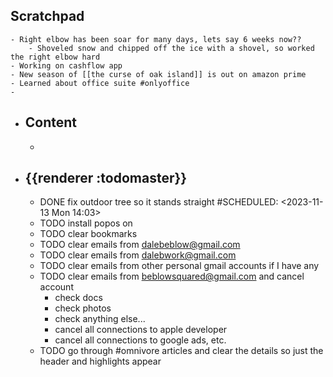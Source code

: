 ## Scratchpad
	- Right elbow has been soar for many days, lets say 6 weeks now??
		- Shoveled snow and chipped off the ice with a shovel, so worked the right elbow hard
	- Working on cashflow app
	- New season of [[the curse of oak island]] is out on amazon prime
	- Learned about office suite #onlyoffice
	-
- ## Content
	-
- ## {{renderer :todomaster}}
	- DONE fix outdoor tree so it stands straight
	  #SCHEDULED: <2023-11-13 Mon 14:03>
	- TODO install popos on
	- TODO clear bookmarks
	- TODO clear emails from dalebeblow@gmail.com
	- TODO clear emails from dalebwork@gmail.com
	- TODO clear emails from other personal gmail accounts if I have any
	- TODO clear emails from beblowsquared@gmail.com and cancel account
		- check docs
		- check photos
		- check anything else...
		- cancel all connections to apple developer
		- cancel all connections to google ads, etc.
	- TODO go through #omnivore articles and clear the details so just the header and highlights appear